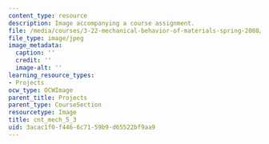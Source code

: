 ```yaml
---
content_type: resource
description: Image accompanying a course assignment.
file: /media/courses/3-22-mechanical-behavior-of-materials-spring-2008/3acac1f0f4466c7159b9d65522bf9aa9_cnt_mech_5_3.jpg
file_type: image/jpeg
image_metadata:
  caption: ''
  credit: ''
  image-alt: ''
learning_resource_types:
- Projects
ocw_type: OCWImage
parent_title: Projects
parent_type: CourseSection
resourcetype: Image
title: cnt_mech_5_3
uid: 3acac1f0-f446-6c71-59b9-d65522bf9aa9
---
```

